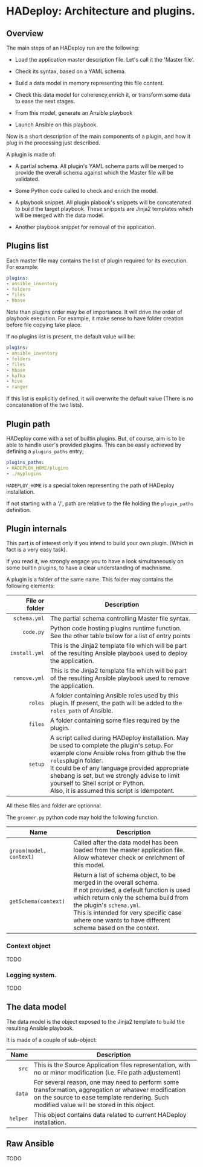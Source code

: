 # HADeploy: Architecture and plugins.

## Overview

The main steps of an HADeploy run are the following:

* Load the application master description file. Let's call it the 'Master file'.

* Check its syntax, based on a YAML schema.

* Build a data model in memory representing this file content.

* Check this data model for coherency,enrich it, or transform some data to ease the next stages.

* From this model, generate an Ansible playbook

* Launch Ansible on this playbook.

Now is a short description of the main components of a plugin, and how it plug in the processing just described. 

A plugin is made of:

* A partial schema. All plugin's YAML schema parts will be merged to provide the overall schema against which the Master file will be validated.

* Some Python code called to check and enrich the model.

* A playbook snippet. All plugin plabook's snippets will be concatenated to build the target playbook. These snippets are Jinja2 templates which will be merged with the data model.

* Another playbook snippet for removal of the application.


## Plugins list

Each master file may contains the list of plugin required for its execution. For example:

```yaml
plugins:
- ansible_inventory
- folders
- files
- hbase
```
Note than plugins order may be of importance. It will drive the order of playbook execution. For example, it make sense to have folder creation before file copying take place.
 
 If no plugins list is present, the default value will be:

```yaml
plugins:
- ansible_inventory
- folders
- files
- hbase
- kafka
- hive
- ranger
```

If this list is explicitly defined, it will overwrite the default value (There is no concatenation of the two lists). 

## Plugin path

HADeploy come with a set of builtin plugins. But, of course, aim is to be able to handle user's provided plugins. This can be easily achieved by defining a `plugins_paths` entry;

```yaml
plugins_paths:
- HADEPLOY_HOME/plugins
- ./myplugins
```

`HADEPLOY_HOME` is a special token representing the path of HADeploy installation.

If not starting with a '/', path are relative to the file holding the `plugin_paths` definition.

 
## Plugin internals

This part is of interest only if you intend to build your own plugin. (Which in fact is a very easy task).

If you read it, we strongly engage you to have a look simultaneously on some builtin plugins, to have a clear understanding of machnisme.

A plugin is a folder of the same name. This folder may contains the following elements:

File or folder | Description
---: | ---
`schema.yml`|The partial schema controlling Master file syntax.
`code.py`|Python code hosting plugins runtime function. See the other table below for a list of entry points
`install.yml`|This is the Jinja2 template file which will be part of the resulting Ansible playbook used to deploy the application.  
`remove.yml`|This is the Jinja2 template file which will be part of the resulting Ansible playbook used to remove the application.
`roles`|A folder containing Ansible roles used by this plugin. If present, the path will be added to the `roles_path` of Ansible.
`files`|A folder containing some files required by the plugin.
`setup`|A script called during HADeploy installation. May be used to complete the plugin's setup. For example clone Ansible roles from github the the `roles`plugin folder.<br/>It could be of any language provided appropriate shebang is set, but we strongly advise to limit yourself to Shell script or Python.<br/>Also, it is assumed this script is idempotent. 

All these files and folder are optionnal.

The `groomer.py` python code may hold the following function.

Name | Description
--- | ---
`groom(model, context)`|Called after the data model has been loaded from the master application file. Allow whatever check or enrichment of this model.
`getSchema(context)`|Return a list of schema object, to be merged in the overall schema.<br>If not provided, a default function is used which return only the schema build from the plugin's `schema.yml`.<br>This is intended for very specific case where one wants to have different schema based on the context.   

### Context object

TODO 


### Logging system.
 
TODO

## The data model

The data model is the object exposed to the Jinja2 template to build the resulting Ansible playbook.

It is made of a couple of sub-object:

Name | Description
---: | ---
`src`| This is the Source Application files representation, with no or minor modification (i.e. File path adjustement)
`data`| For several reason, one may need to perform some transformation, aggregation or whatever modification on the source to ease template rendering. Such modified value will be stored in this object.
`helper`| This object contains data related to current HADeploy installation.
 

## Raw Ansible  

TODO